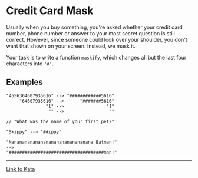 # Credit Card Mask

Usually when you buy something, you're asked whether your credit card number, phone number or answer to your most secret question is still correct. However, since someone could look over your shoulder, you don't want that shown on your screen. Instead, we mask it.

Your task is to write a function `maskify`, which changes all but the last four characters into `'#'`.

## Examples

```
"4556364607935616" --> "############5616"
     "64607935616" -->      "#######5616"
               "1" -->                "1"
                "" -->                 ""

// "What was the name of your first pet?"

"Skippy" --> "##ippy"

"Nananananananananananananananana Batman!"
-->
"####################################man!"
```

***

[Link to Kata](https://www.codewars.com/kata/5412509bd436bd33920011bc/javascript)